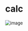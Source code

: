 # calc
![image](https://user-images.githubusercontent.com/104317876/169554022-f7371edf-dd38-4bf9-9986-54e3955ff9f2.png)
